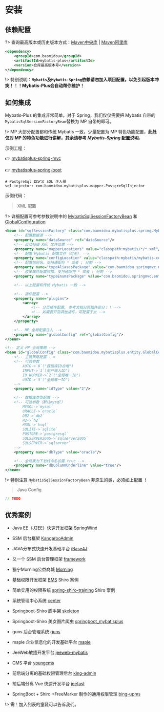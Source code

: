 # 安装

## 依赖配置

?> 查询最高版本或历史版本方式：[Maven中央库](http://search.maven.org/#search%7Cga%7C1%7Cg%3A%22com.baomidou%22%20AND%20a%3A%22mybatis-plus%22) | [Maven阿里库](http://maven.aliyun.com/nexus/#nexus-search;quick~mybatis-plus)

```xml
<dependency>
    <groupId>com.baomidou</groupId>
    <artifactId>mybatis-plus</artifactId>
    <version>仓库最高版本号</version>
</dependency>
```

!> 特别说明：**`Mybatis`及`Mybatis-Spring`依赖请勿加入项目配置，以免引起版本冲突！！！Mybatis-Plus会自动帮你维护！**

## 如何集成

Mybatis-Plus 的集成非常简单，对于 Spring，我们仅仅需要把 Mybatis 自带的`MybatisSqlSessionFactoryBean`替换为 MP 自带的即可。

!> MP 大部分配置都和传统 Mybatis 一致，少量配置为 MP 特色功能配置，**此处仅对 MP 的特色功能进行讲解，其余请参考 _Mybatis-Spring_ 配置说明**。

示例工程：

👉 [mybatisplus-spring-mvc](https://git.oschina.net/baomidou/mybatisplus-spring-mvc)

👉 [mybatisplus-spring-boot](https://git.oschina.net/baomidou/mybatisplus-spring-boot)

```
# PostgreSql 自定义 SQL 注入器
sql-injector: com.baomidou.mybatisplus.mapper.PostgreSqlInjector
```


示例代码：

> XML 配置

?> 详细配置可参考参数说明中的 [MybatisSqlSessionFactoryBean](/api?id=mybatissqlsessionfactorybean) 和 [GlobalConfiguration](/api?id=globalconfiguration)

```xml
<bean id="sqlSessionFactory" class="com.baomidou.mybatisplus.spring.MybatisSqlSessionFactoryBean">
    <!-- 配置数据源 -->
    <property name="dataSource" ref="dataSource"/>
    <!-- 自动扫描 Xml 文件位置 -->
    <property name="mapperLocations" value="classpath:mybatis/*/*.xml"/>
    <!-- 配置 Mybatis 配置文件（可无） -->
    <property name="configLocation" value="classpath:mybatis/mybatis-config.xml"/>
    <!-- 配置包别名，支持通配符 * 或者 ; 分割 -->
    <property name="typeAliasesPackage" value="com.baomidou.springmvc.model"/>
    <!-- 枚举属性配置扫描，支持通配符 * 或者 ; 分割 -->
    <property name="typeEnumsPackage" value="com.baomidou.springmvc.entity.*.enums"/>

    <!-- 以上配置和传统 Mybatis 一致 -->

    <!-- 插件配置 -->
    <property name="plugins">
        <array>
            <!-- 分页插件配置, 参考文档分页插件部分！！ -->
            <!-- 如需要开启其他插件，可配置于此 -->
        </array>
    </property>

    <!-- MP 全局配置注入 -->
    <property name="globalConfig" ref="globalConfig"/>
</bean>

<!-- 定义 MP 全局策略 -->
<bean id="globalConfig" class="com.baomidou.mybatisplus.entity.GlobalConfiguration">
    <!-- 主键策略配置 -->
    <!-- 可选参数
        AUTO->`0`("数据库ID自增")
        INPUT->`1`(用户输入ID")
        ID_WORKER->`2`("全局唯一ID")
        UUID->`3`("全局唯一ID")
    -->
    <property name="idType" value="2"/>

    <!-- 数据库类型配置 -->
    <!-- 可选参数（默认mysql）
        MYSQL->`mysql`
        ORACLE->`oracle`
        DB2->`db2`
        H2->`h2`
        HSQL->`hsql`
        SQLITE->`sqlite`
        POSTGRE->`postgresql`
        SQLSERVER2005->`sqlserver2005`
        SQLSERVER->`sqlserver`
    -->
    <property name="dbType" value="oracle"/>

    <!-- 全局表为下划线命名设置 true -->
    <property name="dbColumnUnderline" value="true"/>
</bean>
```

!> 特别注意 `MybatisSqlSessionFactoryBean` 非原生的类，必须如上配置 ！

> Java Config

```java
// TODO
```

## 优秀案例

- Java EE（J2EE）快速开发框架 [SpringWind](https://git.oschina.net/juapk/SpringWind)

- SSM 后台框架 [KangarooAdmin](https://git.oschina.net/zhougaojun/KangarooAdmin)

- JAVA分布式快速开发基础平台 [iBase4J](https://git.oschina.net/iBase4J/iBase4J) 

- 又一个 SSM 后台管理框架 [framework](https://git.oschina.net/sunhan521/framework)

- 猫宁Morning公益商城 [Morning](https://git.oschina.net/Morning_/Morning)

- 基础权限开发框架 [BMS](https://git.oschina.net/eric.xu/BMS)  Shiro 案例

- 简单实用的权限系统 [spring-shiro-training](https://git.oschina.net/wangzhixuan/spring-shiro-training)  Shiro 案例

- 系统管理中心系统 [center](https://git.oschina.net/willenfoo/center)

- Springboot-Shiro 脚手架 [skeleton](https://github.com/fengchangsheng/skeleton)

- Springboot-Shiro 美女图片爬虫 [springboot_mybatisplus](https://git.oschina.net/z77z/springboot_mybatisplus)

- guns 后台管理系统 [guns](http://git.oschina.net/naan1993/guns)

- maple 企业信息化的开发基础平台 [maple](https://git.oschina.net/blind/maple)

- JeeWeb敏捷开发平台 [jeeweb-mybatis](https://git.oschina.net/dataact/jeeweb-mybatis)

- CMS 平台 [youngcms](https://gitee.com/fumiao/youngcms)

- 前后端分离的基础权限管理后台 [king-admin](https://github.com/oukingtim/king-admin)

- 前后端分离 Vue 快速开发平台 [jeefast](https://gitee.com/theodo/jeefast)

- SpringBoot + Shiro +FreeMarker 制作的通用权限管理 [bing-upms](https://gitee.com/xiaobingby/bing-upms)

!> 需！加入列表的童鞋可以告诉我们。

